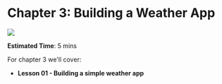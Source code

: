 # Chapter 3: Building a Weather App
![](https://youtu.be/XKdUoDj4eU4)




**Estimated Time**: 5 mins

For chapter 3 we'll cover:

- **Lesson 01 - Building a simple weather app**
